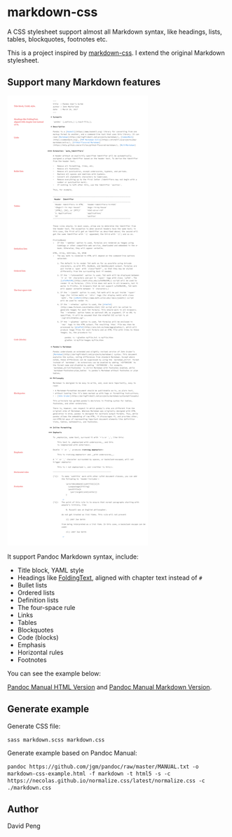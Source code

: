 # markdown-css

A CSS stylesheet support almost all Markdown syntax, like headings, lists, tables, blockquotes, footnotes etc.

This is a project inspired by [markdown-css](https://github.com/mrcoles/markdown-css). I extend the original Markdown stylesheet.

## Support many Markdown features

![Screenshots: Pandoc Manual](./markdown-css.png)

It support Pandoc Markdown syntax, include:

- Title block, YAML style
- Headings like [FoldingText](http://www.foldingtext.com/), aligned with chapter text instead of `#`
- Bullet lists
- Ordered lists
- Definition lists
- The four-space rule
- Links
- Tables
- Blockquotes
- Code (blocks)
- Emphasis
- Horizontal rules
- Footnotes

You can see the example below:

[Pandoc Manual HTML Version](http://www.pengdaiwu.com/markdown-css/Pandoc_MANUAL.html) and [Pandoc Manual Markdown Version](./Pandoc_MANUAL.md?raw=true).

## Generate example

Generate CSS file:

    sass markdown.scss markdown.css

Generate example based on Pandoc Manual:

    pandoc https://github.com/jgm/pandoc/raw/master/MANUAL.txt -o markdown-css-example.html -f markdown -t html5 -s -c https://necolas.github.io/normalize.css/latest/normalize.css -c ./markdown.css

## Author

David Peng
